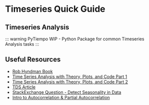 # Timeseries Quick Guide

## Timeseries Analysis
::: warning PyTiempo
WIP - Python Package for common Timeseries Analysis tasks
:::

## Useful Resources
* [Rob Hyndman Book](https://otexts.com/fpp3/)
* [Time Series Analysis with Theory, Plots, and Code Part 1](https://towardsdatascience.com/time-series-analysis-with-theory-plots-and-code-part-1-dd3ea417d8c4)
* [Time Series Analysis with Theory, Plots, and Code Part 2](https://towardsdatascience.com/time-series-analysis-with-theory-plots-and-code-part-2-c72b447da634)
* [TDS Article](https://towardsdatascience.com/an-end-to-end-project-on-time-series-analysis-and-forecasting-with-python-4835e6bf050b)
* [StackExchange Question - Detect Seasonality in Data](https://stats.stackexchange.com/questions/16117/what-method-can-be-used-to-detect-seasonality-in-data)
* [Intro to Autocorrelation & Partial Autocorrelation](https://machinelearningmastery.com/gentle-introduction-autocorrelation-partial-autocorrelation/)
